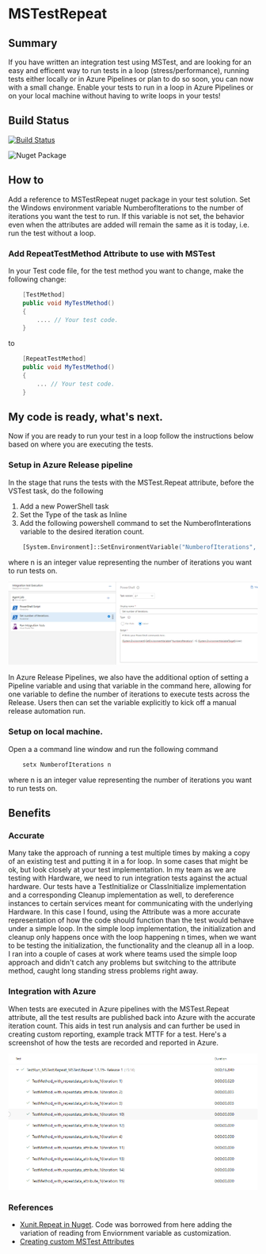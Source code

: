 # MSTestRepeat

## Summary
If you have written an integration test using MSTest, and are looking for an easy and efficent way to run tests in a loop (stress/performance), running tests either locally or in Azure Pipelines or plan to do so soon, you can now with a small change. Enable your tests to run in a loop in Azure Pipelines or on your local machine without having to write loops in your tests! 

## Build Status

[![Build Status](https://dev.azure.com/TestRunResultReporter/AzureTRR/_apis/build/status/loganwol.mstestrepeat?branchName=master)](https://dev.azure.com/TestRunResultReporter/AzureTRR/_build/latest?definitionId=2&branchName=master)

![Nuget Package](https://img.shields.io/nuget/v/MSTestRepeat)


## How to
Add a reference to MSTestRepeat nuget package in your test solution. Set the Windows environment variable NumberofIterations to the number of iterations you want the test to run. If this variable is not set, the behavior even when the attributes are added will remain the same as it is today, i.e. run the test without a loop.


### Add RepeatTestMethod Attribute to use with MSTest
In your Test code file, for the test method you want to change, make the following change:

```csharp
    [TestMethod]
    public void MyTestMethod()
    {
        .... // Your test code.
    }
```
to

```csharp
    [RepeatTestMethod]
    public void MyTestMethod()
    {
        ... // Your test code.
    }
```

## My code is ready, what's next.
Now if you are ready to run your test in a loop follow the instructions below based on where you are executing the tests.

### Setup in Azure Release pipeline
In the stage that runs the tests with the MSTest.Repeat attribute, before the VSTest task, do the following 
1. Add a new PowerShell task
2. Set the Type of the task as Inline
3. Add the following powershell command to set the NumberofInterations variable to the desired iteration count.

```ps
    [System.Environment]::SetEnvironmentVariable("NumberofIterations", n, [System.EnvironmentVariableTarget]::User)
```
where n is an integer value representing the number of iterations you want to run tests on. 

![Set NumberofIterations environment variable](docs/AzReleasePipeline-setiterations.png)

In Azure Release Pipelines, we also have the additional option of setting a Pipeline variable and using that variable in the command here, allowing for one variable to define the number of iterations to execute tests across the Release. Users then can set the variable explicitly to kick off a manual release automation run.

### Setup on local machine.
Open a a command line window and run the following command 

```cmd
    setx NumberofIterations n
```
where n is an integer value representing the number of iterations you want to run tests on. 


## Benefits

### Accurate
Many take the approach of running a test multiple times by making a copy of an existing test and putting it in a for loop. In some cases that might be ok, but look closely at your test implementation. In my team as we are testing with Hardware, we need to run integration tests against the actual hardware. Our tests have a TestInitialize or ClassInitialize implementation and a corresponding Cleanup implementation as well, to dereference instances to certain services meant for communicating with the underlying Hardware. In this case I found, using the Attribute was a more accurate representation of how the code should function than the test would behave under a simple loop. In the simple loop implementation, the initialization and cleanup only happens once with the loop happening n times, when we want to be testing the initialization, the functionality and the cleanup all in a loop.
I ran into a couple of cases at work where teams used the simple loop approach and didn't catch any problems but switching to the attribute method, caught long standing stress problems right away.

### Integration with Azure
When tests are executed in Azure pipelines with the MSTest.Repeat attribute, all the test results are published back into Azure with the accurate iteration count. This aids in test run analysis and can further be used in creating custom reporting, example track MTTF for a test. Here's a screenshot of how the tests are recorded and reported in Azure.

![Tests executed with MSTest.Repeat](docs/AzTestResults.png)

### References
* [Xunit.Repeat in Nuget](https://github.com/MarcolinoPT/Xunit.Repeat). Code was borrowed from here adding the variation of reading from Enviornment variable as customization.
* [Creating custom MSTest Attributes](https://www.meziantou.net/mstest-v2-customize-test-execution.htm)
